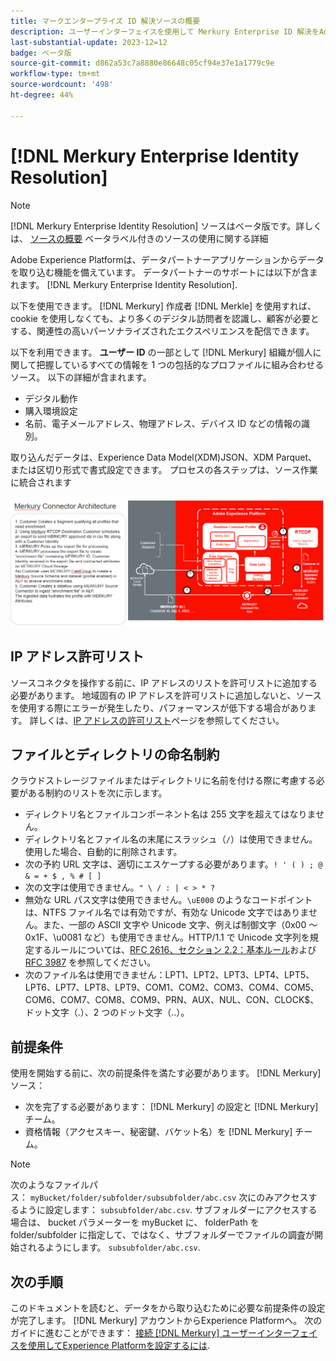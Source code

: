 ```yaml
---
title: マークエンタープライズ ID 解決ソースの概要
description: ユーザーインターフェイスを使用して Merkury Enterprise ID 解決をAdobe Experience Platformに接続する方法を説明します。
last-substantial-update: 2023-12=12
badge: ベータ版
source-git-commit: d862a53c7a8880e86648c05cf94e37e1a1779c9e
workflow-type: tm+mt
source-wordcount: '498'
ht-degree: 44%

---
```


# [!DNL Merkury Enterprise Identity Resolution]

>[!NOTE]
>
>[!DNL Merkury Enterprise Identity Resolution] ソースはベータ版です。詳しくは、 [ソースの概要](../../home.md#terms-and-conditions) ベータラベル付きのソースの使用に関する詳細

Adobe Experience Platformは、データパートナーアプリケーションからデータを取り込む機能を備えています。 データパートナーのサポートには以下が含まれます。 [!DNL Merkury Enterprise Identity Resolution].

以下を使用できます。 [!DNL Merkury] 作成者 [!DNL Merkle] を使用すれば、cookie を使用しなくても、より多くのデジタル訪問者を認識し、顧客が必要とする、関連性の高いパーソナライズされたエクスペリエンスを配信できます。

以下を利用できます。 **ユーザー ID** の一部として [!DNL Merkury] 組織が個人に関して把握しているすべての情報を 1 つの包括的なプロファイルに組み合わせるソース。 以下の詳細が含まれます。

- デジタル動作
- 購入環境設定
- 名前、電子メールアドレス、物理アドレス、デバイス ID などの情報の識別。

取り込んだデータは、Experience Data Model(XDM)JSON、XDM Parquet、または区切り形式で書式設定できます。 プロセスの各ステップは、ソース作業に統合されます

![マークソースのデータ処理ワークフローの図です。](../../images/tutorials/create/merkury-enterprise-identity-resolution-assets/architecture.png)

## IP アドレス許可リスト

ソースコネクタを操作する前に、IP アドレスのリストを許可リストに追加する必要があります。 地域固有の IP アドレスを許可リストに追加しないと、ソースを使用する際にエラーが発生したり、パフォーマンスが低下する場合があります。 詳しくは、[IP アドレスの許可リスト](../../ip-address-allow-list.md)ページを参照してください。

## ファイルとディレクトリの命名制約

クラウドストレージファイルまたはディレクトリに名前を付ける際に考慮する必要がある制約のリストを次に示します。

- ディレクトリ名とファイルコンポーネント名は 255 文字を超えてはなりません。
- ディレクトリ名とファイル名の末尾にスラッシュ（`/`）は使用できません。使用した場合、自動的に削除されます。
- 次の予約 URL 文字は、適切にエスケープする必要があります。`! ' ( ) ; @ & = + $ , % # [ ]`
- 次の文字は使用できません。`" \ / : | < > * ?`
- 無効な URL パス文字は使用できません。`\uE000` のようなコードポイントは、NTFS ファイル名では有効ですが、有効な Unicode 文字ではありません。また、一部の ASCII 文字や Unicode 文字、例えば制御文字（0x00 ～ 0x1F、\u0081 など）も使用できません。HTTP/1.1 で Unicode 文字列を規定するルールについては、[RFC 2616、セクション 2.2：基本ルール](https://www.ietf.org/rfc/rfc2616.txt)および [RFC 3987](https://www.ietf.org/rfc/rfc3987.txt) を参照してください。
- 次のファイル名は使用できません：LPT1、LPT2、LPT3、LPT4、LPT5、LPT6、LPT7、LPT8、LPT9、COM1、COM2、COM3、COM4、COM5、COM6、COM7、COM8、COM9、PRN、AUX、NUL、CON、CLOCK$、ドット文字（.）、2 つのドット文字（..）。

## 前提条件

使用を開始する前に、次の前提条件を満たす必要があります。 [!DNL Merkury] ソース：

- 次を完了する必要があります： [!DNL Merkury] の設定と [!DNL Merkury] チーム。
- 資格情報（アクセスキー、秘密鍵、バケット名）を [!DNL Merkury] チーム。 

>[!NOTE]
>
>次のようなファイルパス： `myBucket/folder/subfolder/subsubfolder/abc.csv` 次にのみアクセスするように設定します： `subsubfolder/abc.csv`. サブフォルダーにアクセスする場合は、 bucket パラメーターを myBucket に、 folderPath を folder/subfolder に指定して、ではなく、サブフォルダーでファイルの調査が開始されるようにします。 `subsubfolder/abc.csv`.

## 次の手順

このドキュメントを読むと、データをから取り込むために必要な前提条件の設定が完了します。 [!DNL Merkury] アカウントからExperience Platformへ。 次のガイドに進むことができます： [接続 [!DNL Merkury] ユーザーインターフェイスを使用してExperience Platformを設定するには](../../tutorials/ui/create/data-partners/merkury.md).
